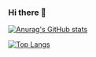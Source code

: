### Hi there 👋

<!--
**SilkageNet/SilkageNet** is a ✨ _special_ ✨ repository because its `README.md` (this file) appears on your GitHub profile.

Here are some ideas to get you started:

- 🔭 I’m currently working on ...
- 🌱 I’m currently learning ...
- 👯 I’m looking to collaborate on ...
- 🤔 I’m looking for help with ...
- 💬 Ask me about ...
- 📫 How to reach me: ...
- 😄 Pronouns: ...
- ⚡ Fun fact: ...
-->

[![Anurag's GitHub stats](https://github-readme-stats.vercel.app/api?username=silkagenet)](https://github.com/anuraghazra/github-readme-stats)

[![Top Langs](https://github-readme-stats.vercel.app/api/top-langs/?username=silkagenet&layout=compact&hide=css,html)](#)

